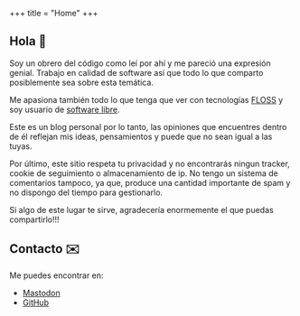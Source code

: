 +++
title = "Home"
+++
## Hola :wave:

Soy un obrero del código como leí por ahí y me pareció una expresión genial. Trabajo en calidad de software así que todo lo que comparto posiblemente sea sobre esta temática.

Me apasiona también todo lo que tenga que ver con tecnologías [FLOSS](https://www.gnu.org/philosophy/floss-and-foss.es.html "¿Que es FLOSS?")  y soy usuario de [software libre](https://www.gnu.org/philosophy/free-sw.es.html "¿Qué es software libre?").

Este es un blog personal por lo tanto, las opiniones que encuentres dentro de él reflejan mis ideas, pensamientos y puede que no sean igual a las tuyas.

Por último, este sitio respeta tu privacidad y no encontrarás ningun tracker, cookie de seguimiento o almacenamiento de ip. No tengo un sistema de comentarios tampoco, ya que, produce una cantidad importante de spam y no dispongo del tiempo para gestionarlo.

Si algo de este lugar te sirve, agradecería enormemente el que puedas compartirlo!!!

## Contacto :envelope:

Me puedes encontrar en:

- [Mastodon](https://rebel.ar/@srmorita "Mi cuenta en Mastodon")
- [GitHub](https://github.com/srmorita "Mi cuenta en GitHub")
